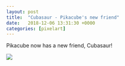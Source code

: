 ```yaml
---
layout: post
title:  "Cubasaur - Pikacube's new friend"
date:   2018-12-06 13:31:30 +0000
categories: [pixelart]
---
```

Pikacube now has a new friend, Cubasaur!

<img src="{{site.baseurl}}/assets/img/cubasaur.jpg">
